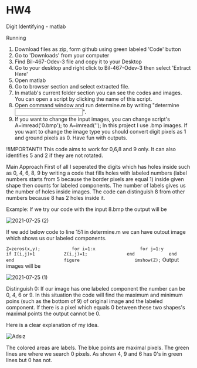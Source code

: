 # HW4
Digit Identifying - matlab

Running

1. Download files as zip, form github using green labeled 'Code' button
2. Go to 'Downloads' from your computer
3. Find Bil-467-Odev-3 file and copy it to your Desktop
4. Go to your desktop and right click to Bil-467-Odev-3 then select 'Extract Here'
5. Open matlab
6. Go to browser section and select extracted file.
7. In matlab's current folder section you can see the codes and images. You can open a script by clicking the name of this script.
8. Open command window and run determine.m by writing "determine <input image>".
9. If you want to change the input images, you can change script's A=imread('0.bmp'); to A=imread('<the image you want>');
In this project I use .bmp images. If you want to change the image type you should convert digit pixels as 1 and ground pixels as 0.
Have fun with outputs.
  
!!IMPORTANT!!
This code aims to work for 0,6,8 and 9 only. It can also identifies 5 and 2 if they are not rotated.
  
Main Approach
First of all I seperated the digits which has holes inside such as 0, 4, 6, 8, 9 by writing a code that fills holes with labeled numbers (label numbers starts from 5 because the border pixels are equal 1) inside given shape then counts for labeled components. The number of labels gives us the number of holes inside images.
The code can distinguish 8 from other numbers because 8 has 2 holes inside it.
  
Example:
If we try our code with the input 8.bmp the output will be 
  
![2021-07-25 (2)](https://user-images.githubusercontent.com/60623941/126901696-d11f1fec-9648-4bff-8cda-00e0ce54170c.png)

If we add below code to line 151 in determine.m  we can have outout image which shows us our labeled components.
  
 ``
Z=zeros(x,y);           
for i=1:x                
    for j=1:y              
        if I(i,j)>1          
            Z(i,j)=1;              
        end            
    end                     
end                  
figure                    
imshow(Z);
 ``
  Output images will be 
  
  ![2021-07-25 (1)](https://user-images.githubusercontent.com/60623941/126901888-01e40fa4-1564-4a65-b34e-19919cf5a6dd.png)

  

 Distinguish 0:
 If our image has one labeled component the number can be 0, 4, 6 or 9.
 In this situation the code will find the maximum and minimum poins (such as the bottom of 9) of original image and the labeled component. If there is a pixel which equals 0 between these two shapes's maximal points the output cannot be 0. 
  
  Here is a clear explanation of my idea.
  
  ![Adsız](https://user-images.githubusercontent.com/60623941/126902551-bd45e956-5291-4e4d-a656-7802a7b6a69a.png)

  The colored areas are labels. The blue points are maximal pixels. The green lines are where we search 0 pixels. As shown 4, 9 and 6 has 0's in green lines but 0 has not. 
